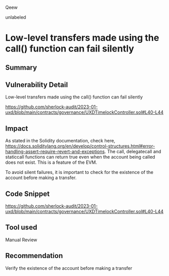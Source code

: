Qeew

unlabeled

# Low-level transfers made using the call() function can fail silently

## Summary

## Vulnerability Detail

Low-level transfers made using the call() function can fail silently

https://github.com/sherlock-audit/2023-01-uxd/blob/main/contracts/governance/UXDTimelockController.sol#L40-L44

## Impact


As stated in the Solidity documentation, check here, https://docs.soliditylang.org/en/develop/control-structures.html#error-handling-assert-require-revert-and-exceptions.  The call, delegatecall and staticcall functions can return true even when the account being called does not exist. This is a feature of the EVM. 

To avoid silent failures, it is important to check for the existence of the account before making a transfer.


## Code Snippet

https://github.com/sherlock-audit/2023-01-uxd/blob/main/contracts/governance/UXDTimelockController.sol#L40-L44

## Tool used

Manual Review

## Recommendation
Verify the existence of the account before making a transfer
